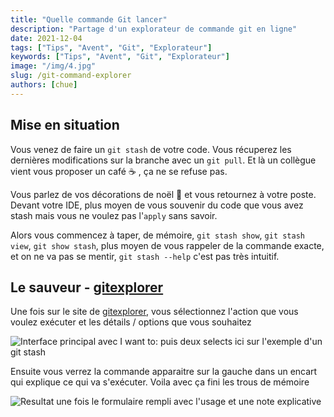 ```yaml
---
title: "Quelle commande Git lancer"
description: "Partage d'un explorateur de commande git en ligne"
date: 2021-12-04
tags: ["Tips", "Avent", "Git", "Explorateur"]
keywords: ["Tips", "Avent", "Git", "Explorateur"]
image: "/img/4.jpg"
slug: /git-command-explorer
authors: [chue]
---
```


## Mise en situation

Vous venez de faire un `git stash` de votre code. Vous récuperez les dernières modifications sur la branche avec un `git pull`. Et là un collègue vient vous proposer un café ☕️ , ça ne se refuse pas.

<!--truncate-->

Vous parlez de vos décorations de noël 🎄 et vous retournez à votre poste.
Devant votre IDE, plus moyen de vous souvenir du code que vous avez stash mais vous ne voulez pas l'`apply` sans savoir.

Alors vous commencez à taper, de mémoire, `git stash show`, `git stash view`, `git show stash`, plus moyen de vous rappeler de la commande exacte, et on ne va pas se mentir, `git stash --help` c'est pas très intuitif.

## Le sauveur - [gitexplorer](https://gitexplorer.com)

Une fois sur le site de [gitexplorer](https://gitexplorer.com), vous sélectionnez l'action que vous voulez exécuter et les détails / options que vous souhaitez

![Interface principal avec I want to: puis deux selects ici sur l'exemple d'un git stash](/img/git-explorer.png)

Ensuite vous verrez la commande apparaitre sur la gauche dans un encart qui explique ce qui va s'exécuter.
Voila avec ça fini les trous de mémoire

![Resultat une fois le formulaire rempli avec l'usage et une note explicative](/img/git-command.png)
